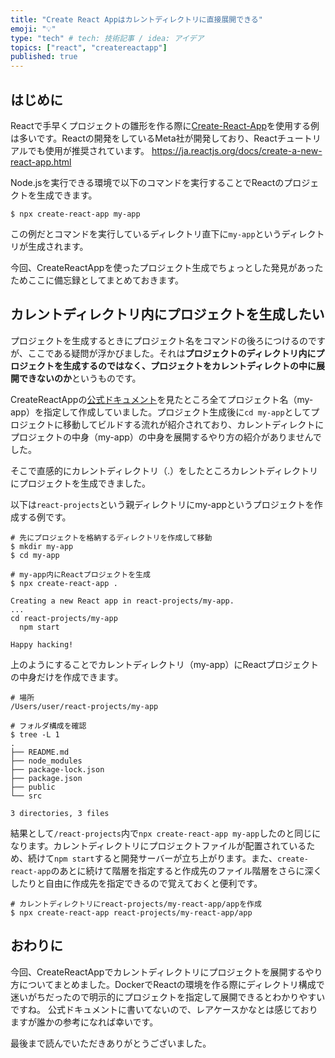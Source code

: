 ```yaml
---
title: "Create React Appはカレントディレクトリに直接展開できる"
emoji: "💡"
type: "tech" # tech: 技術記事 / idea: アイデア
topics: ["react", "createreactapp"]
published: true
---
```


## はじめに

Reactで手早くプロジェクトの雛形を作る際に[Create-React-App](https://create-react-app.dev)を使用する例は多いです。Reactの開発をしているMeta社が開発しており、Reactチュートリアルでも使用が推奨されています。
https://ja.reactjs.org/docs/create-a-new-react-app.html

Node.jsを実行できる環境で以下のコマンドを実行することでReactのプロジェクトを生成できます。

```shell
$ npx create-react-app my-app
```

この例だとコマンドを実行しているディレクトリ直下に`my-app`というディレクトリが生成されます。

今回、CreateReactAppを使ったプロジェクト生成でちょっとした発見があったためここに備忘録としてまとめておきます。

## カレントディレクトリ内にプロジェクトを生成したい

プロジェクトを生成するときにプロジェクト名をコマンドの後ろにつけるのですが、ここである疑問が浮かびました。それは**プロジェクトのディレクトリ内にプロジェクトを生成するのではなく、プロジェクトをカレントディレクトの中に展開できないのか**というものです。

CreateReactAppの[公式ドキュメント](https://create-react-app.dev/docs/getting-started)を見たところ全てプロジェクト名（my-app）を指定して作成していました。プロジェクト生成後に`cd my-app`としてプロジェクトに移動してビルドする流れが紹介されており、カレントディレクトにプロジェクトの中身（my-app）の中身を展開するやり方の紹介がありませんでした。

そこで直感的にカレントディレクトリ（.）をしたところカレントディレクトリにプロジェクトを生成できました。

以下は`react-projects`という親ディレクトリにmy-appというプロジェクトを作成する例です。

```shell
# 先にプロジェクトを格納するディレクトリを作成して移動
$ mkdir my-app
$ cd my-app

# my-app内にReactプロジェクトを生成
$ npx create-react-app .

Creating a new React app in react-projects/my-app.
...
cd react-projects/my-app
  npm start

Happy hacking!
```

上のようにすることでカレントディレクトリ（my-app）にReactプロジェクトの中身だけを作成できます。

```shell
# 場所
/Users/user/react-projects/my-app

# フォルダ構成を確認
$ tree -L 1
.
├── README.md
├── node_modules
├── package-lock.json
├── package.json
├── public
└── src

3 directories, 3 files
```

結果として`/react-projects`内で`npx create-react-app my-app`したのと同じになります。カレントディレクトリにプロジェクトファイルが配置されているため、続けて`npm start`すると開発サーバーが立ち上がります。また、`create-react-app`のあとに続けて階層を指定すると作成先のファイル階層をさらに深くしたりと自由に作成先を指定できるので覚えておくと便利です。

```shell
# カレントディレクトリにreact-projects/my-react-app/appを作成
$ npx create-react-app react-projects/my-react-app/app
```

## おわりに

今回、CreateReactAppでカレントディレクトリにプロジェクトを展開するやり方についてまとめました。DockerでReactの環境を作る際にディレクトリ構成で迷いがちだったので明示的にプロジェクトを指定して展開できるとわかりやすいですね。
公式ドキュメントに書いてないので、レアケースかなとは感じておりますが誰かの参考になれば幸いです。

最後まで読んでいただきありがとうございました。
